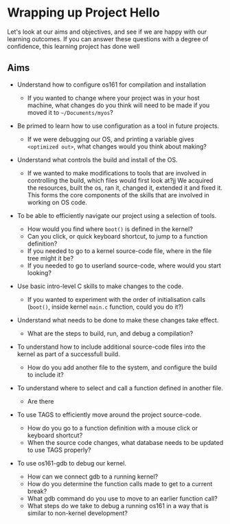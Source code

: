 # Wrapping up Project Hello

Let's look at our aims and objectives, and see if we are happy with our learning
outcomes. If you can answer these questions with a degree of confidence, this 
learning project has done well

## Aims
* Understand how to configure os161 for compilation and installation
    * If you wanted to change where your project was in your host machine,
    what changes do you think will need to be made if you moved it to `~/Documents/myos`?
* Be primed to learn how to use configuration as a tool in future projects.
    * If we were debugging our OS, and printing a variable gives `<optimized out>`,
    what changes would you think about making?
* Understand what controls the build and install of the OS.
    * If we wanted to make modifications to tools that are involved in controlling
    the build, which files would first look at?jj
We acquired the resources, built the os, ran it, changed it, extended it and fixed it.
This forms the core components of the skills that are involved in working on OS code.

* To be able to efficiently navigate our project using a selection of tools.
    * How would you find where `boot()` is defined in the kernel?
    * Can you click, or quick keyboard shortcut, to jump to a function definition?
    * If you needed to go to a kernel source-code file, where in the file tree might it be?
    * If you needed to go to userland source-code, where would you start looking?
* Use basic intro-level C skills to make changes to the code.
    * If you wanted to experiment with the order of initialisation calls (`boot()`,
    inside kernel `main.c` function, could you do it?) 
* Understand what needs to be done to make these changes take effect.
    * What are the steps to build, run, and debug a compilation?

* To understand how to include additional source-code files into the kernel
as part of a successfull build.
    * How do you add another file to the system, and configure the build to include it?
* To understand where to select and call a function defined in another file.
    * Are there 
* To use TAGS to efficiently move around the project source-code.
    * How do you go to a function definition with a mouse click or keyboard shortcut?
    * When the source code changes, what database needs to be updated to use TAGS properly?
* To use os161-gdb to debug our kernel.
    * How can we connect gdb to a running kernel?
    * How do you determine the function calls made to get to a current break?
    * What gdb command do you use to move to an earlier function call?
    * What steps do we take to debug a running os161 in a way that is similar to non-kernel development?
